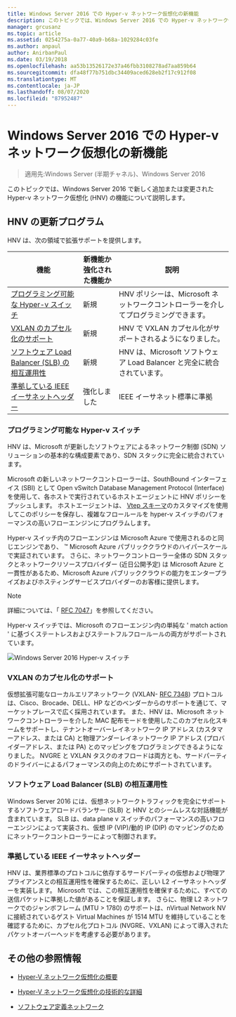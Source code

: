 ```yaml
---
title: Windows Server 2016 での Hyper-v ネットワーク仮想化の新機能
description: このトピックでは、Windows Server 2016 での Hyper-v ネットワーク仮想化の新機能について説明します。
manager: grcusanz
ms.topic: article
ms.assetid: 0254275a-0a77-40a9-b68a-1029284c03fe
ms.author: anpaul
author: AnirbanPaul
ms.date: 03/19/2018
ms.openlocfilehash: aa53b13526172e37a46fbb3108278ad7aa859b64
ms.sourcegitcommit: dfa48f77b751dbc34409aced628eb2f17c912f08
ms.translationtype: MT
ms.contentlocale: ja-JP
ms.lasthandoff: 08/07/2020
ms.locfileid: "87952487"
---
```

# <a name="whats-new-in-hyper-v-network-virtualization-in-windows-server-2016"></a>Windows Server 2016 での Hyper-v ネットワーク仮想化の新機能

>適用先:Windows Server (半期チャネル)、Windows Server 2016

このトピックでは、Windows Server 2016 で新しく追加または変更された Hyper-v ネットワーク仮想化 (HNV) の機能について説明します。

## <a name="updates-in-hnv"></a><a name="BKMK_IPAM2012R2"></a>HNV の更新プログラム
HNV は、次の領域で拡張サポートを提供します。

|機能|新機能か強化された機能か|説明|
|--------------------------|-------------------|---------------|
|[プログラミング可能な Hyper-v スイッチ](../../../sdn/technologies/hyper-v-network-virtualization/../../../sdn/technologies/hyper-v-network-virtualization/../../../sdn/technologies/hyper-v-network-virtualization/../../../sdn/technologies/hyper-v-network-virtualization/whats-new-hyperv-network-virtualization-windows-server.md#SDN)|新規|HNV ポリシーは、Microsoft ネットワークコントローラーを介してプログラミングできます。|
|[VXLAN のカプセル化のサポート](../../../sdn/technologies/hyper-v-network-virtualization/../../../sdn/technologies/hyper-v-network-virtualization/../../../sdn/technologies/hyper-v-network-virtualization/../../../sdn/technologies/hyper-v-network-virtualization/whats-new-hyperv-network-virtualization-windows-server.md#VXLAN)|新規|HNV で VXLAN カプセル化がサポートされるようになりました。|
|[ソフトウェア Load Balancer (SLB) の相互運用性](../../../sdn/technologies/hyper-v-network-virtualization/../../../sdn/technologies/hyper-v-network-virtualization/../../../sdn/technologies/hyper-v-network-virtualization/../../../sdn/technologies/hyper-v-network-virtualization/whats-new-hyperv-network-virtualization-windows-server.md#SLB)|新規|HNV は、Microsoft ソフトウェア Load Balancer と完全に統合されています。|
|[準拠している IEEE イーサネットヘッダー](../../../sdn/technologies/hyper-v-network-virtualization/../../../sdn/technologies/hyper-v-network-virtualization/../../../sdn/technologies/hyper-v-network-virtualization/../../../sdn/technologies/hyper-v-network-virtualization/whats-new-hyperv-network-virtualization-windows-server.md#L2)|強化しました|IEEE イーサネット標準に準拠|

### <a name="programmable-hyper-v-switch"></a><a name="SDN"></a>プログラミング可能な Hyper-v スイッチ
HNV は、Microsoft が更新したソフトウェアによるネットワーク制御 (SDN) ソリューションの基本的な構成要素であり、SDN スタックに完全に統合されています。

Microsoft の新しいネットワークコントローラーは、SouthBound インターフェイス (SBI) として Open vSwitch Database Management Protocol (Interface) を使用して、各ホストで実行されているホストエージェントに HNV ポリシーをプッシュします。 ホストエージェントは、 [Vtep スキーマ](https://github.com/openvswitch/ovs/blob/master/vtep/vtep.ovsschema)のカスタマイズを使用してこのポリシーを保存し、複雑なフロールールを hyper-v スイッチのパフォーマンスの高いフローエンジンにプログラムします。

Hyper-v スイッチ内のフローエンジンは Microsoft Azure で使用されるのと同じエンジンであり、 &trade; Microsoft Azure パブリッククラウドのハイパースケールで実証されています。 さらに、ネットワークコントローラー全体の SDN スタックとネットワークリソースプロバイダー (近日公開予定) は Microsoft Azure と一貫性があるため、Microsoft Azure パブリッククラウドの能力をエンタープライズおよびホスティングサービスプロバイダーのお客様に提供します。

> [!NOTE]
> 詳細については、「 [RFC 7047](https://www.rfc-editor.org/info/rfc7047)」を参照してください。

Hyper-v スイッチでは、Microsoft のフローエンジン内の単純な ' match action ' に基づくステートレスおよびステートフルフロールールの両方がサポートされています。

![Windows Server 2016 Hyper-v スイッチ](../../../media/what-s-new-in-hyper-v-network-virtualization-in-windows-server/HNVOverview.png)

### <a name="vxlan-encapsulation-support"></a><a name="VXLAN"></a>VXLAN のカプセル化のサポート
仮想拡張可能なローカルエリアネットワーク (VXLAN- [RFC 7348](https://www.rfc-editor.org/info/rfc7348)) プロトコルは、Cisco、Brocade、DELL、HP などのベンダーからのサポートを通じて、マーケットプレースで広く採用されています。 また、HNV は、Microsoft ネットワークコントローラーを介した MAC 配布モードを使用したこのカプセル化スキームをサポートし、テナントオーバーレイネットワーク IP アドレス (カスタマーアドレス、または CA) と物理アンダーレイネットワーク IP アドレス (プロバイダーアドレス、または PA) とのマッピングをプログラミングできるようになりました。 NVGRE と VXLAN タスクのオフロードは両方とも、サードパーティのドライバーによるパフォーマンスの向上のためにサポートされています。

### <a name="software-load-balancer-slb-interoperability"></a><a name="SLB"></a>ソフトウェア Load Balancer (SLB) の相互運用性
Windows Server 2016 には、仮想ネットワークトラフィックを完全にサポートするソフトウェアロードバランサー (SLB) と HNV とのシームレスな対話機能が含まれています。 SLB は、data plane v スイッチのパフォーマンスの高いフローエンジンによって実装され、仮想 IP (VIP)/動的 IP (DIP) のマッピングのためにネットワークコントローラーによって制御されます。

### <a name="compliant-ieee-ethernet-headers"></a><a name="L2"></a>準拠している IEEE イーサネットヘッダー
HNV は、業界標準のプロトコルに依存するサードパーティの仮想および物理アプライアンスとの相互運用性を確保するために、正しい L2 イーサネットヘッダーを実装します。 Microsoft では、この相互運用性を確保するために、すべての送信パケットに準拠した値があることを保証します。 さらに、物理 L2 ネットワークでのジャンボフレーム (MTU > 1780) のサポートは、nVirtual Network NV に接続されているゲスト Virtual Machines が 1514 MTU を維持していることを確認するために、カプセル化プロトコル (NVGRE、VXLAN) によって導入されたパケットオーバーヘッドを考慮する必要があります。

## <a name="additional-references"></a>その他の参照情報

-   [Hyper-V ネットワーク仮想化の概要](hyperv-network-virtualization-overview-windows-server.md)

-   [Hyper-V ネットワーク仮想化の技術的な詳細](hyperv-network-virtualization-technical-details-windows-server.md)

-   [ソフトウェア定義ネットワーク](../../Software-Defined-Networking--SDN-.md)
